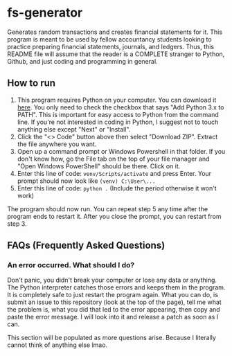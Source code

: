 # fs-generator
Generates random transactions and creates financial statements for it. This
program is meant to be used by fellow accountancy students looking to practice
preparing financial statements, journals, and ledgers. Thus, this README file
will assume that the reader is a COMPLETE stranger to Python, Github, and just
coding and programming in general.

## How to run
1. This program requires Python on your computer. You can download it
[here](https://www.python.org/ftp/python/3.11.4/python-3.11.4-amd64.exe "Download Python").
You only need to check the checkbox that says "Add Python 3.x to PATH". This
is important for easy access to Python from the command line. If you're not
interested in coding in Python, I suggest not to touch anything else except
"Next" or "Install".
2. Click the "<> Code" button above then select "Download ZIP". Extract the
file anywhere you want.
3. Open up a command prompt or Windows Powershell in that folder. If you don't
know how, go the File tab on the top of your file manager and "Open Windows
PowerShell" should be there. Click on it.
4. Enter this line of code: `venv/Scripts/activate` and press Enter. Your
prompt should now look like `(venv) C:\User\...`
5. Enter this line of code: `python .` (Include the period otherwise it won't
work)

The program should now run. You can repeat step 5 any time after the program
ends to restart it. After you close the prompt, you can restart from step 3.

## FAQs (Frequently Asked Questions)

### An error occurred. What should I do?
Don't panic, you didn't break your computer or lose any data or anything.
The Python interpreter catches those errors and keeps them in the program.
It is completely safe to just restart the program again. What you can do, is
submit an issue to this repository (look at the top of the page), tell me what
the problem is, what you did that led to the error appearing, then copy and
paste the error message. I will look into it and release a patch as soon as I
can.

This section will be populated as more questions arise. Because I literally
cannot think of anything else lmao.